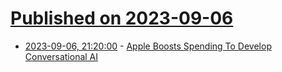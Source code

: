 # [Published on 2023-09-06](index.md)

* [2023-09-06, 21:20:00](https://apple.slashdot.org/story/23/09/06/1823226/apple-boosts-spending-to-develop-conversational-ai?utm_source=rss1.0mainlinkanon&utm_medium=feed) - [Apple Boosts Spending To Develop Conversational AI](https://apple.slashdot.org/story/23/09/06/1823226/apple-boosts-spending-to-develop-conversational-ai?utm_source=rss1.0mainlinkanon&utm_medium=feed)
